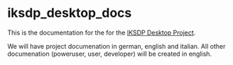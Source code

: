 # iksdp_desktop_docs

This is the documentation for the for the [IKSDP Desktop Project](https://github.com/batchworksde/iksdp_desktop).

We will have project documenation in german, english and italian. All other documenation (poweruser, user, developer) will be created in english.

